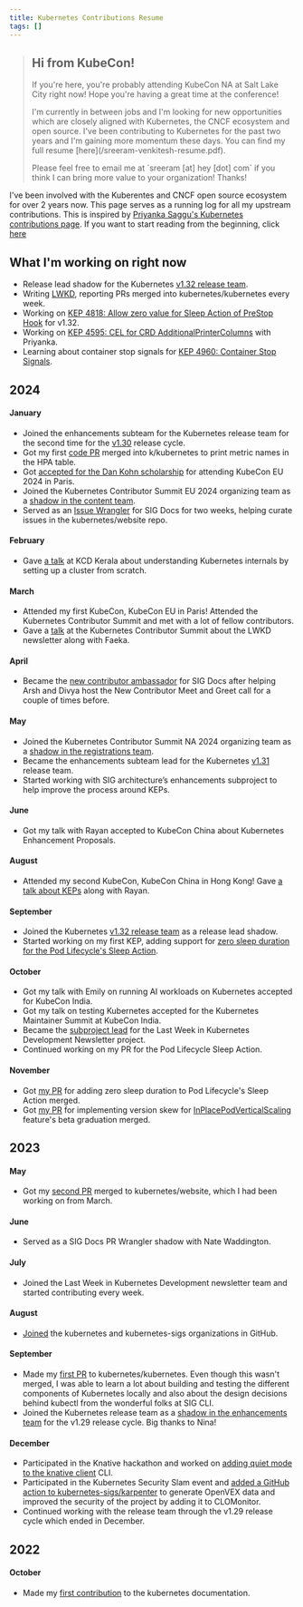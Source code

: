 ```yaml
---
title: Kubernetes Contributions Resume
tags: []
---
```


<blockquote class="callout">
  <h2>Hi from KubeCon!</h2>
  <p>If you're here, you're probably attending KubeCon NA at Salt Lake City right now! Hope you're having a great time at the conference!</p>
  <p>I'm currently in between jobs and I'm looking for new opportunities which are closely aligned with Kubernetes, the CNCF ecosystem and open source. I've been contributing to Kubernetes for the past two years and I'm gaining more momentum these days. You can find my full resume [here](/sreeram-venkitesh-resume.pdf).</p>
  <p> Please feel free to email me at `sreeram [at] hey [dot] com` if you think I can bring more value to your organization! Thanks! </p>
</blockquote>

I've been involved with the Kuberentes and CNCF open source ecosystem for over 2 years now. This page serves as a running log for all my upstream contributions. This is inspired by [Priyanka Saggu's Kubernetes contributions page](https://www.psaggu.com/kubernetes.html). If you want to start reading from the beginning, click [here](#2022)

## What I'm working on right now

- Release lead shadow for the Kubernetes [v1.32 release team](https://github.com/kubernetes/sig-release/blob/master/releases/release-1.32/release-team.md).
- Writing [LWKD](https://lwkd.info), reporting PRs merged into kubernetes/kubernetes every week.
- Working on [KEP 4818: Allow zero value for Sleep Action of PreStop Hook](https://github.com/kubernetes/enhancements/issues/4818) for v1.32.
- Working on [KEP 4595: CEL for CRD AdditionalPrinterColumns](https://github.com/kubernetes/enhancements/issues/4595) with Priyanka.
- Learning about container stop signals for [KEP 4960: Container Stop Signals](https://github.com/kubernetes/enhancements/issues/4960).

## 2024

#### January

- Joined the enhancements subteam for the Kubernetes release team for the second time for the [v1.30](https://github.com/kubernetes/sig-release/blob/master/releases/release-1.30/release-team.md) release cycle.
- Got my first [code PR](https://github.com/kubernetes/kubernetes/pull/122804) merged into k/kubernetes to print metric names in the HPA table.
- Got [accepted for the Dan Kohn scholarship](https://x.com/sreeramvnkitesh/status/1752609678151000241) for attending KubeCon EU 2024 in Paris.
- Joined the Kubernetes Contributor Summit EU 2024 organizing team as a [shadow in the content team](https://github.com/kubernetes/community/issues/7611).
- Served as an [Issue Wrangler](https://github.com/kubernetes/website/wiki/Issue-Wranglers) for SIG Docs for two weeks, helping curate issues in the kubernetes/website repo.

#### February

- Gave [a talk](https://www.youtube.com/watch?v=WLaW8Sc6FjU) at KCD Kerala about understanding Kubernetes internals by setting up a cluster from scratch.

#### March

- Attended my first KubeCon, KubeCon EU in Paris! Attended the Kubernetes Contributor Summit and met with a lot of fellow contributors.
- Gave a [talk](https://sched.co/1aOqg) at the Kubernetes Contributor Summit about the LWKD newsletter along with Faeka.

#### April

- Became the [new contributor ambassador](https://github.com/kubernetes/website/?tab=readme-ov-file#new-contributor-ambassadors) for SIG Docs after helping Arsh and Divya host the New Contributor Meet and Greet call for a couple of times before.

#### May

- Joined the Kubernetes Contributor Summit NA 2024 organizing team as a [shadow in the registrations team](https://github.com/kubernetes/community/issues/7854).
- Became the enhancements subteam lead for the Kubernetes [v1.31](https://github.com/kubernetes/sig-release/blob/master/releases/release-1.31/release-team.md) release team.
- Started working with SIG architecture’s enhancements subproject to help improve the process around KEPs.

#### June

- Got my talk with Rayan accepted to KubeCon China about Kubernetes Enhancement Proposals.

#### August

- Attended my second KubeCon, KubeCon China in Hong Kong! Gave [a talk about KEPs](https://kccncossaidevchn2024.sched.com/event/1eYZh?iframe=no) along with Rayan.

#### September

- Joined the Kubernetes [v1.32 release team](https://github.com/kubernetes/sig-release/blob/master/releases/release-1.32/release-team.md) as a release lead shadow.
- Started working on my first KEP, adding support for [zero sleep duration for the Pod Lifecycle's Sleep Action](https://github.com/kubernetes/enhancements/issues/4818).

#### October

- Got my talk with Emily on running AI workloads on Kubernetes accepted for KubeCon India.
- Got my talk on testing Kubernetes accepted for the Kubernetes Maintainer Summit at KubeCon India.
- Became the [subproject lead](https://github.com/kubernetes-sigs/lwkd/pull/447) for the Last Week in Kubernetes Development Newsletter project.
- Continued working on my PR for the Pod Lifecycle Sleep Action.

#### November

- Got [my PR](https://github.com/kubernetes/kubernetes/pull/127094) for adding zero sleep duration to Pod Lifecycle's Sleep Action merged.
- Got [my PR](https://github.com/kubernetes/kubernetes/pull/128186) for implementing version skew for [InPlacePodVerticalScaling](https://github.com/kubernetes/enhancements/issues/1287) feature's beta graduation merged.


## 2023

#### May

- Got my [second PR](https://github.com/kubernetes/website/pull/39742) merged to kubernetes/website, which I had been working on from March.

#### June

- Served as a SIG Docs PR Wrangler shadow with Nate Waddington.

#### July

- Joined the Last Week in Kubernetes Development newsletter team and started contributing every week.

#### August

- [Joined](https://github.com/kubernetes/org/issues/4426) the kubernetes and kubernetes-sigs organizations in GitHub.

#### September

- Made my [first PR](https://github.com/kubernetes/kubernetes/pull/120466) to kubernetes/kubernetes. Even though this wasn't merged, I was able to learn a lot about building and testing the different components of Kubernetes locally and also about the design decisions behind kubectl from the wonderful folks at SIG CLI.
- Joined the Kubernetes release team as a [shadow in the enhancements team](https://github.com/kubernetes/sig-release/blob/master/releases/release-1.29/release-team.md) for the v1.29 release cycle. Big thanks to Nina!

#### December

- Participated in the Knative hackathon and worked on [adding quiet mode to the knative client](https://github.com/knative/client/issues/1896) CLI.
- Participated in the Kubernetes Security Slam event and [added a GitHub action to kubernetes-sigs/karpenter](https://github.com/kubernetes-sigs/karpenter/pull/870) to generate OpenVEX data and improved the security of the project by adding it to CLOMonitor.
- Continued working with the release team through the v1.29 release cycle which ended in December.


## 2022

#### October

- Made my [first contribution](https://github.com/kubernetes/website/pull/37339) to the kubernetes documentation.
